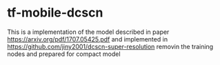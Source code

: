 # tf-mobile-dcscn
This is a implementation of the model described in paper https://arxiv.org/pdf/1707.05425.pdf and implemented in https://github.com/jiny2001/dcscn-super-resolution removin the training nodes and prepared for compact model
